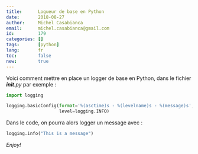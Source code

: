 ```yaml
---
title:      Logueur de base en Python
date:       2018-08-27
author:     Michel Casabianca
email:      michel.casabianca@gmail.com
id:         179
categories: []
tags:       [python]
lang:       fr
toc:        false
new:        true
---
```


Voici comment mettre en place un logger de base en Python, dans le fichier *__init__.py* par exemple :

<!--more-->

```python
import logging

logging.basicConfig(format='%(asctime)s - %(levelname)s - %(message)s',
                    level=logging.INFO)
```

Dans le code, on pourra alors logger un message avec :

```python
logging.info("This is a message")
```

*Enjoy!*
